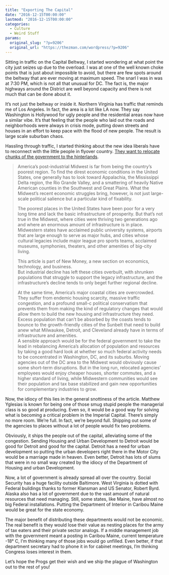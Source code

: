 ```yaml
---
title: "Exporting The Capital"
date: "2016-12-15T00:00:00"
lastmod: "2016-12-15T00:00:00"
categories:
  - Culture
  - Weird Stuff
params:
  original_slug: "?p=9206"
  original_url: "https://thezman.com/wordpress/?p=9206"
---
```


Sitting in traffic on the Capital Beltway, I started wondering at what
point the city just seizes up due to the overload. I was at one of the
well known choke points that is just about impossible to avoid, but
there are few spots around the beltway that are ever moving at maximum
speed. The snarl I was in was at 7:30 PM, which is not all that unusual
for DC. The fact is, the major highways around the District are well
beyond capacity and there is not much that can be done about it.

It’s not just the beltway or inside it. Northern Virginia has traffic
that reminds me of Los Angeles. In fact, the area is a lot like LA now.
They say Washington is Hollywood for ugly people and the residential
areas now have a similar vibe. It’s that feeling that the people who
laid out the roads and neighborhoods were always in crisis mode, putting
down streets and houses in an effort to keep pace with the flood of new
people. The result is large scale suburban chaos.

Hassling through traffic, I started thinking about the new idea liberals
have to reconnect with the little people in flyover country. <a
href="http://www.vox.com/new-money/2016/12/9/13881712/move-government-to-midwest"
target="_blank">They want to relocate chunks of the government to the
hinterlands</a>.

> America’s post-industrial Midwest is far from being the country’s
> poorest region. To find the direst economic conditions in the United
> States, one generally has to look toward Appalachia, the Mississippi
> Delta region, the Rio Grande Valley, and a smattering of heavily
> Native American counties in the Southwest and Great Plains. What the
> Midwest’s recent economic struggles bring, however, is not just
> large-scale political salience but a particular kind of fixability.
>
> The poorest places in the United States have been poor for a very long
> time and lack the basic infrastructure of prosperity. But that’s not
> true in the Midwest, where cities were thriving two generations ago
> and where an enormous amount of infrastructure is in place. Midwestern
> states have acclaimed public university systems, airports that are
> large enough to serve as major hubs, and cities whose cultural
> legacies include major league pro sports teams, acclaimed museums,
> symphonies, theaters, and other amenities of big-city living.
>
> This article is part of New Money, a new section on economics,
> technology, and business.  
> But industrial decline has left these cities overbuilt, with shrunken
> populations that struggle to support the legacy infrastructure, and
> the infrastructure’s decline tends to only beget further regional
> decline.
>
> At the same time, America’s major coastal cities are overcrowded. They
> suffer from endemic housing scarcity, massive traffic congestion, and
> a profound small-c political conservatism that prevents them from
> making the kind of regulatory changes that would allow them to build
> the new housing and infrastructure they need. Excess population that
> can’t be absorbed by the coasts tends to bounce to the growth-friendly
> cities of the Sunbelt that need to build anew what Milwaukee, Detroit,
> and Cleveland already have in terms of infrastructure and amenities.  
> A sensible approach would be for the federal government to take the
> lead in rebalancing America’s allocation of population and resources
> by taking a good hard look at whether so much federal activity needs
> to be concentrated in Washington, DC, and its suburbs. Moving agencies
> out of the DC area to the Midwest would obviously cause some
> short-term disruptions. But in the long run, relocated agencies’
> employees would enjoy cheaper houses, shorter commutes, and a higher
> standard of living, while Midwestern communities would see their
> population and tax base stabilized and gain new opportunities for
> complementary industries to grow.

Now, the idiocy of this lies in the general snottiness of the
article. Matthew Yglesias is known for being one of those smug stupid
people the managerial class is so good at producing. Even so, it would
be a good way for solving what is becoming a critical problem in the
Imperial Capital. There’s simply no more room. We’re full. In fact,
we’re beyond full. Shipping out some of the agencies to places without a
lot of people would fix two problems.

Obviously, it ships the people out of the capital, alleviating some of
the congestion. Sending Housing and Urban Development to Detroit would
be good for Detroit and good for the capital. Detroit has a need for
urban development so putting the urban developers right there in the
Motor City would be a marriage made in heaven. Even better, Detroit has
lots of slums that were in no small way created by the idiocy of the
Department of Housing and urban Development.

Now, a lot of government is already spread all over the country. Social
Security has a huge facility outside Baltimore. West Virginia is dotted
with Federal buildings thanks to former Klansman and US Senator,
Robert Byrd. Alaska also has a lot of government due to the vast
amount of natural resources that need managing. Still, some states, like
Maine, have almost no big Federal installations. Putting the Department
of Interior in Caribou Maine would be great for the state economy.

The major benefit of distributing these departments would not be
economic. The real benefit is they would lose their value as nesting
places for the army of tax eaters and their private sector analogs. If a
middle management job with the government meant a posting in Caribou
Maine, current temperature -18° C, I’m thinking many of those jobs would
go unfilled. Even better, if that department secretary had to phone it
in for cabinet meetings, I’m thinking Congress loses interest in them.

Let’s hope the Progs get their wish and we ship the plague of Washington
out to the rest of you!
